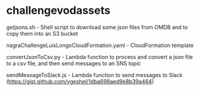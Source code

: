 # challengevodassets

getjsons.sh - 
Shell script to download some json files from OMDB and to copy them into an S3 bucket

nagraChallengeLuisLongoCloudFormation.yaml - 
CloudFormation template

convertJsonToCsv.py - 
Lambda function to process and convert a json file to a csv file, and then send messages to an SNS topic

sendMessageToSlack.js - 
Lambda function to send messages to Slack
(https://gist.github.com/vgeshel/1dba698aed9e8b39a464)

